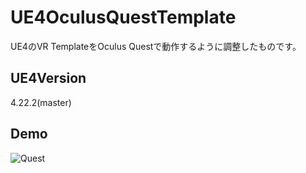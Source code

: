 # UE4OculusQuestTemplate
UE4のVR TemplateをOculus Questで動作するように調整したものです。

## UE4Version
4.22.2(master)

## Demo
![Quest](https://user-images.githubusercontent.com/8968076/59157831-7ae12080-8aec-11e9-8fd5-ea1dfeb05066.gif)
